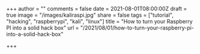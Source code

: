 +++
author = ""
comments = false
date = 2021-08-01T08:00:00Z
draft = true
image = "/images/kaliraspi.jpg"
share = false
tags = ["tutorial", "hacking", "raspberrypi", "kali", "linux"]
title = "How to turn your Raspberry PI into a solid hack box"
url = "/2021/08/01/how-to-turn-your-raspberry-pi-into-a-solid-hack-box"

+++
